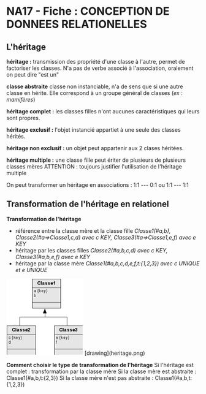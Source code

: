 
# NA17 - Fiche : CONCEPTION DE DONNEES RELATIONELLES

## L'héritage

**héritage :** transmission des propriété d'une classe à l'autre, permet de factoriser les classes. N'a pas de verbe associé à l'association, oralement on peut dire "est un"

**classe abstraite** classe non instanciable, n'a de sens que si une autre classe en hérite. Elle correspond à un groupe général de classes (*ex : mamifères*)

**héritage complet :** les classes filles n'ont aucunes caractéristiques qui leurs sont propres. 

**héritage exclusif :** l'objet instancié appartiet à une seule des classes hérités.

**héritage non exclusif :** un objet peut appartenir aux 2 clases héritées. 

**héritage multiple :** une classe fille peut ériter de plusieurs de plusieurs classes mères 
ATTENTION : toujours justifier l'utilisation de l'héritage multiple

On peut transformer un héritage en associations : 1:1 --- 0:1 ou 1:1 --- 1:1

## Transformation de l'héritage en relationel

**Transformation de l'héritage**
- référence entre la classe mère et la classe fille
*Classe1(#a,b), Classe2(#a=>Classe1,c,d) avec c KEY, Classe3(#a=>Classe1,e,f) avec e KEY*
- héritage par les classes filles
*Classe2(#a,b,c,d) avec c KEY, Classe3(#a,b,e,f) avec e KEY*
- héritage par la classe mère
*Classe1(#a,b,c,d,e,f,t:{1,2,3}) avec c UNIQUE et e UNIQUE*
<img src="heritage.png" width="200" height="200" />
[drawing](heritage.png)

**Comment choisir le type de transformation de l'héritage**
Si l'héritage est complet : transformation par la classe mère
    Si la classe mère est abstraite :
    Classe1(#a,b,t:{2,3})
    Si la classe mère n'est pas abstraite :
    Classe1(#a,b,t:{1,2,3}) 




